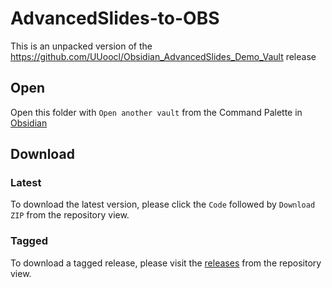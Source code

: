 # AdvancedSlides-to-OBS


This is an unpacked version of the https://github.com/UUoocl/Obsidian_AdvancedSlides_Demo_Vault release


## Open

Open this folder with `Open another vault` from the Command Palette in [Obsidian](https://obsidian.md)


## Download

### Latest

To download the latest version, please click the `Code` followed by `Download ZIP` from the repository view.

### Tagged

To download a tagged release, please visit the [releases](./releases) from the repository view.
